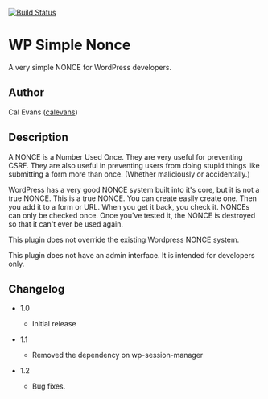 [![Build Status](https://travis-ci.org/calevans/wp-simple-nonce.svg?branch=master)](https://travis-ci.org/calevans/wp-simple-nonce)

WP Simple Nonce
===============

A very simple NONCE for WordPress developers.

Author
------
Cal Evans ([calevans](http://github.com/calevans))


Description
-----------
A NONCE is a Number Used Once. They are very useful for preventing CSRF. They are also useful in preventing users from doing stupid things like submitting a form more than once. (Whether maliciously or accidentally.)


WordPress has a very good NONCE system built into it's core, but it is not a true NONCE. This is a true NONCE. You can create easily create one. Then you add it to a form or URL. When you get it back, you check it. NONCEs can only be checked once. Once you've tested it, the NONCE is destroyed so that it can't ever be used again.

This plugin does not override the existing Wordpress NONCE system.

This plugin does not have an admin interface. It is intended for developers only.

Changelog
---------

* 1.0
  * Initial release

* 1.1
  * Removed the dependency on wp-session-manager

* 1.2
  * Bug fixes.


